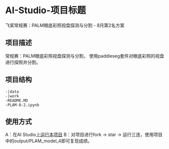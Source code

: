 # AI-Studio-项目标题
飞桨常规赛：PALM眼底彩照视盘探测与分割 - 8月第2名方案
## 项目描述
常规赛：PALM眼底彩照视盘探测与分割， 使用paddleseg套件对眼底彩照的视盘进行探照并分割。

## 项目结构
```
-|data
-|work
-README.MD
-PLAM-8-2.ipynb
```
## 使用方式
A：在AI Studio上[运行本项目](https://aistudio.baidu.com/aistudio/projectdetail/2276682?contributionType=1)
B：对项目进行fork -> star -> 运行三连，使用项目中的output/PLAM_model_4即可复现成绩。
